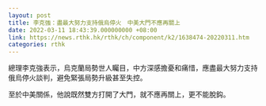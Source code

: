 ```yaml
---
layout: post
title: 李克強：盡最大努力支持俄烏停火　中美大門不應再關上
date: 2022-03-11 18:43:39.000000000 +08:00
link: https://news.rthk.hk/rthk/ch/component/k2/1638474-20220311.htm
categories: rthk
---
```


總理李克強表示，烏克蘭局勢世人矚目，中方深感擔憂和痛惜，應盡最大努力支持俄烏停火談判，避免緊張局勢升級甚至失控。

至於中美關係，他說既然雙方打開了大門，就不應再關上，更不能脫鈎。
